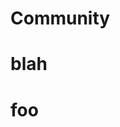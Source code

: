 <!-- .slide: data-state="section-break" id="community" -->
# Community


<!-- .slide: data-state="normal" id="" -->
# blah


<!-- .slide: data-state="normal" id="" -->
# foo
